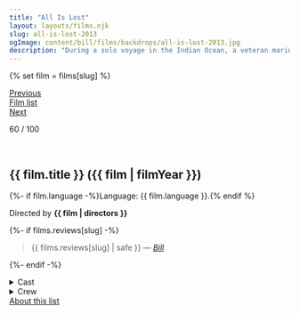 ```yaml
---
title: "All Is Lost"
layout: layouts/films.njk
slug: all-is-lost-2013
ogImage: content/bill/films/backdrops/all-is-lost-2013.jpg
description: "During a solo voyage in the Indian Ocean, a veteran mariner awakes to find his vessel taking on water after a collision with a stray shipping container. With his radio and navigation equipment disabled, he sails unknowingly into a violent storm and barely escapes with his life. With any luck, the ocean currents may carry him into a shipping lane -- but, with supplies dwindling and the sharks circling, the sailor is forced to face his own mortality."
---
```


{% set film = films[slug] %}

<nav class="films">
  <div class="prev">
    <a href="../tomboy-2011"><i class="fa-solid fa-chevron-left fa-xs"></i> Previous</a>
  </div>
  <div>
    <a href="../">Film list</a>
  </div>
  <div class="next">
    <a href="../dallas-buyers-club-2013">Next <i class="fa-solid fa-chevron-right fa-xs"></i></a>
  </div>
</nav>

<p>60 / 100</p>

<article class="film slug-all-is-lost-2013">
  <div class="backdrop-and-poster">
    <img class="poster" src="../films/posters/{{ slug }}.jpg" alt="">
    <img class="backdrop" src="../films/backdrops/{{ slug }}.jpg" alt="">
  </div>

  <h1>{{ film.title }} ({{ film | filmYear }})</h1>

  <p>
    {%- if film.language -%}Language: {{ film.language }}.{% endif %}
    
  </p>

  <p class="director">
    Directed by <strong>{{ film | directors }}</strong>
  </p>

  {%- if films.reviews[slug] -%}
    <blockquote> 
      {{ films.reviews[slug] | safe }} <em>—&nbsp;<a href="/bill">Bill</a></em>
    </blockquote> 
  {%- endif -%}

  <details>
    <summary>
      Cast
    </summary>
    <ul>
      {%- for cast in film.credits.cast -%}
        <li>
          {{ cast.name }} as <em>{{ cast.character }}</em>
        </li>
      {%- endfor -%}
    </ul>
  </details>

  <details>
    <summary>
      Crew
    </summary>
    <ul>
      {%- for crew in film.credits.crew -%}
        <li>
          {{ crew.name }} &mdash; <em>{{ crew.job }}</em>
        </li>
      {%- endfor -%}
    </ul>
  </details>

</article>
<footer>
  <a href="../about">About this list</a>
</footer>
